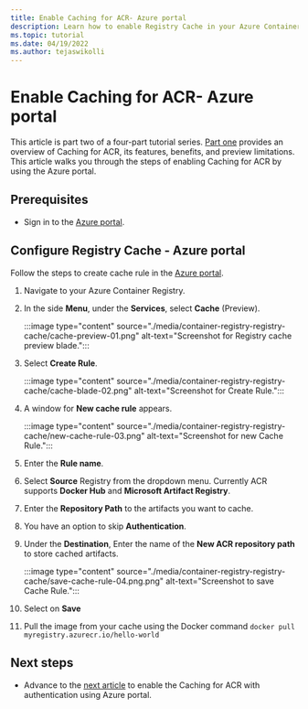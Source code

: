 ```yaml
---
title: Enable Caching for ACR- Azure portal
description: Learn how to enable Registry Cache in your Azure Container Registry using Azure portal.
ms.topic: tutorial
ms.date: 04/19/2022
ms.author: tejaswikolli
---
```


# Enable Caching for ACR- Azure portal

This article is part two of a four-part tutorial series. [Part one](tutorial-registry-cache.md) provides an overview of Caching for ACR, its features, benefits, and preview limitations. This article walks you through the steps of enabling Caching for ACR by using the Azure portal.

## Prerequisites

* Sign in to the [Azure portal](https://ms.portal.azure.com/). 

## Configure Registry Cache - Azure portal

Follow the steps to create cache rule in the [Azure portal](https://portal.azure.com). 

1. Navigate to your Azure Container Registry. 

2. In the side **Menu**, under the **Services**, select **Cache** (Preview).


    :::image type="content" source="./media/container-registry-registry-cache/cache-preview-01.png" alt-text="Screenshot for Registry cache preview blade.":::


3. Select **Create Rule**.


    :::image type="content" source="./media/container-registry-registry-cache/cache-blade-02.png" alt-text="Screenshot for Create Rule.":::


4. A window for **New cache rule** appears.


    :::image type="content" source="./media/container-registry-registry-cache/new-cache-rule-03.png" alt-text="Screenshot for new Cache Rule.":::


5. Enter the **Rule name**.

6. Select **Source** Registry from the dropdown menu. Currently ACR supports **Docker Hub** and **Microsoft Artifact Registry**. 

7. Enter the **Repository Path** to the artifacts you want to cache.

8. You have an option to skip **Authentication**.

9. Under the **Destination**, Enter the name of the **New ACR repository path** to store cached artifacts.


    :::image type="content" source="./media/container-registry-registry-cache/save-cache-rule-04.png.png" alt-text="Screenshot to save Cache Rule.":::


10. Select on **Save** 

11. Pull the image from your cache using the Docker command `docker pull myregistry.azurecr.io/hello-world`

## Next steps

* Advance to the [next article](tutorial-enable-registry-cache-auth.md) to enable the Caching for ACR with authentication using Azure portal.

<!-- LINKS - External -->
[create-and-store-keyvault-credentials]:../key-vault/secrets/quick-create-portal.md
